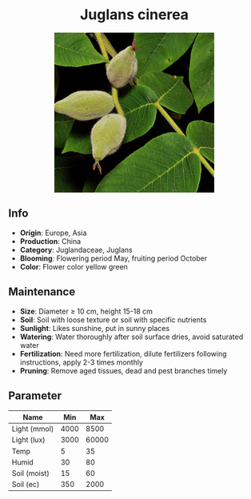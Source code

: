 <h1 align='center'>Juglans cinerea</h1>
<p align="center">
    <img 
        align='center'
        width='320'
        src="../images/juglans cinerea.png" 
        alt='Juglans cinerea' />
</p>

## Info

 - **Origin**: Europe, Asia
 - **Production**: China
 - **Category**: Juglandaceae, Juglans
 - **Blooming**: Flowering period May, fruiting period October
 - **Color**: Flower color yellow green

## Maintenance

 - **Size**: Diameter ≥ 10 cm, height 15-18 cm
 - **Soil**: Soil with loose texture or soil with specific nutrients
 - **Sunlight**: Likes sunshine, put in sunny places
 - **Watering**: Water thoroughly after soil surface dries, avoid saturated water
 - **Fertilization**: Need more fertilization, dilute fertilizers following instructions, apply 2-3 times monthly
 - **Pruning**: Remove aged tissues, dead and pest branches timely

## Parameter

| Name         | Min  | Max   |
|--------------|------|-------|
| Light (mmol) | 4000 | 8500  |
| Light (lux)  | 3000 | 60000 |
| Temp         | 5    | 35    |
| Humid        | 30   | 80    |
| Soil (moist) | 15   | 60    |
| Soil (ec)    | 350  | 2000  |